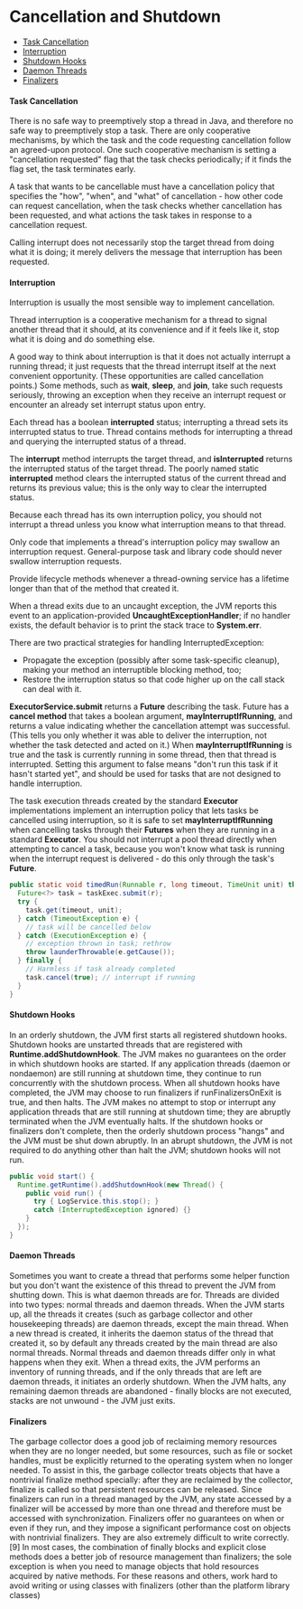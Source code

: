 # Cancellation and Shutdown
* [Task Cancellation](#task-cancellation)
* [Interruption](#interruption)
* [Shutdown Hooks](#shutdown-hooks)
* [Daemon Threads](#daemon-threads)
* [Finalizers](#finalizers)
#### Task Cancellation
There is no safe way to preemptively stop a thread in Java, and therefore no safe way to preemptively stop a task. There are only cooperative mechanisms, by which the task and the code requesting cancellation follow an agreed-upon protocol. One such cooperative mechanism is setting a "cancellation requested" flag that the task checks periodically; if it finds the flag set, the task terminates early.

A task that wants to be cancellable must have a cancellation policy that specifies the "how", "when", and "what" of cancellation - how other code can request cancellation, when the task checks whether cancellation has been requested, and what actions the task takes in response to a cancellation request.

Calling interrupt does not necessarily stop the target thread from doing what it is doing; it merely delivers the message that interruption has been requested.

#### Interruption
Interruption is usually the most sensible way to implement cancellation.

Thread interruption is a cooperative mechanism for a thread to signal another thread that it should, at its convenience and if it feels like it, stop what it is doing and do something else.

A good way to think about interruption is that it does not actually interrupt a running thread; it just requests that the thread interrupt itself at the next convenient opportunity. (These opportunities are called cancellation points.) Some methods, such as **wait**, **sleep**, and **join**, take such requests seriously, throwing an exception when they receive an interrupt request or encounter an already set interrupt status upon entry.

Each thread has a boolean **interrupted** status; interrupting a thread sets its interrupted status to true. Thread contains methods for interrupting a thread and querying the interrupted status of a thread.

The **interrupt** method interrupts the target thread, and **isInterrupted** returns the interrupted status of the target thread. The poorly named static **interrupted** method clears the interrupted status of the current thread and returns its previous value; this is the only way to clear the interrupted status.

Because each thread has its own interruption policy, you should not interrupt a thread unless you know what interruption means to that thread.

Only code that implements a thread's interruption policy may swallow an interruption request. General-purpose task and library code should never swallow interruption requests.

Provide lifecycle methods whenever a thread-owning service has a lifetime longer than that of the method that created it.

When a thread exits due to an uncaught exception, the JVM reports this event to an application-provided **UncaughtExceptionHandler**; if no handler exists, the default behavior is to print the stack trace to **System.err**.

There are two practical strategies for handling InterruptedException:
* Propagate the exception (possibly after some task-specific cleanup), making your method an interruptible blocking method, too; 
* Restore the interruption status so that code higher up on the call stack can deal with it.

**ExecutorService.submit** returns a **Future** describing the task. Future has a **cancel method** that takes a boolean argument, **mayInterruptIfRunning**, and returns a value indicating whether the cancellation attempt was successful. (This tells you only whether it was able to deliver the interruption, not whether the task detected and acted on it.) When **mayInterruptIfRunning** is true and the task is currently running in some thread, then that thread is interrupted. Setting this argument to false means "don't run this task if it hasn't started yet", and should be used for tasks that are not designed to handle interruption. 

The task execution threads created by the standard **Executor** implementations implement an interruption policy that lets tasks be cancelled using interruption, so it is safe to set **mayInterruptIfRunning** when cancelling tasks through their **Futures** when they are running in a standard **Executor**. You should not interrupt a pool thread directly when attempting to cancel a task, because you won't know what task is running when the interrupt request is delivered - do this only through the task's **Future**.
```java
public static void timedRun(Runnable r, long timeout, TimeUnit unit) throws InterruptedException {
  Future<?> task = taskExec.submit(r);
  try {
    task.get(timeout, unit);
  } catch (TimeoutException e) {
    // task will be cancelled below
  } catch (ExecutionException e) {
    // exception thrown in task; rethrow
    throw launderThrowable(e.getCause());
  } finally {
    // Harmless if task already completed
    task.cancel(true); // interrupt if running
  }
}
```
#### Shutdown Hooks
In an orderly shutdown, the JVM first starts all registered shutdown hooks. Shutdown hooks are unstarted threads that are registered with **Runtime.addShutdownHook**. The JVM makes no guarantees on the order in which shutdown hooks are started. If any application threads (daemon or nondaemon) are still running at shutdown time, they continue to run concurrently with the shutdown process. When all shutdown hooks have completed, the JVM may choose to run finalizers if runFinalizersOnExit is true, and then halts. The JVM makes no attempt to stop or interrupt any application threads that are still running at shutdown time; they are abruptly terminated when the JVM eventually halts. If the shutdown hooks or finalizers don't complete, then the orderly shutdown process "hangs" and the JVM must be shut down abruptly. In an abrupt shutdown, the JVM is not required to do anything other than halt the JVM; shutdown hooks will not run.
```java
public void start() {
  Runtime.getRuntime().addShutdownHook(new Thread() {
    public void run() {
      try { LogService.this.stop(); }
      catch (InterruptedException ignored) {}
    }
  });
}
```
#### Daemon Threads
Sometimes you want to create a thread that performs some helper function but you don't want the existence of this thread to prevent the JVM from shutting down. This is what daemon threads are for. Threads are divided into two types: normal threads and daemon threads. When the JVM starts up, all the threads it creates (such as garbage collector and other housekeeping threads) are daemon threads, except the main thread. When a new thread is created, it inherits the daemon status of the thread that created it, so by default any threads created by the main thread are also normal threads. Normal threads and daemon threads differ only in what happens when they exit. When a thread exits, the JVM performs an inventory of running threads, and if the only threads that are left are daemon threads, it initiates an orderly shutdown. When the JVM halts, any remaining daemon threads are abandoned - finally blocks are not executed, stacks are not unwound - the JVM just exits.

#### Finalizers
The garbage collector does a good job of reclaiming memory resources when they are no longer needed, but some resources, such as file or socket handles, must be explicitly returned to the operating system when no longer needed. To assist in this, the garbage collector treats objects that have a nontrivial finalize method specially: after they are reclaimed by the collector, finalize is called so that persistent resources can be released. Since finalizers can run in a thread managed by the JVM, any state accessed by a finalizer will be accessed by more than one thread and therefore must be accessed with synchronization. Finalizers offer no guarantees on when or even if they run, and they impose a significant performance cost on objects with nontrivial finalizers. They are also extremely difficult to write correctly.[9] In most cases, the combination of finally blocks and explicit close methods does a better job of resource management than finalizers; the sole exception is when you need to manage objects that hold resources acquired by native methods. For these reasons and others, work hard to avoid writing or using classes with finalizers (other than the platform library classes)
